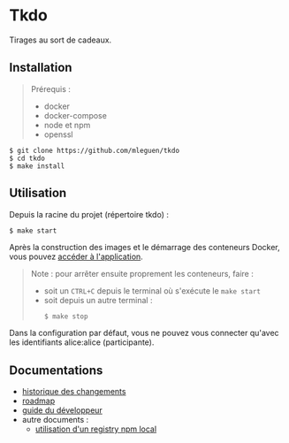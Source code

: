 # Tkdo

Tirages au sort de cadeaux.

## Installation

> Prérequis :
> - docker
> - docker-compose
> - node et npm
> - openssl

```
$ git clone https://github.com/mleguen/tkdo
$ cd tkdo
$ make install
```

## Utilisation

Depuis la racine du projet (répertoire tkdo) :

```
$ make start
```

Après la construction des images et le démarrage des conteneurs Docker, vous pouvez [accéder à l'application](https://localhost).

> Note : pour arrêter ensuite proprement les conteneurs, faire :
> - soit un `CTRL+C` depuis le terminal où s'exécute le `make start`
> - soit depuis un autre terminal :
>   ```bash
>   $ make stop
>   ```

Dans la configuration par défaut, vous ne pouvez vous connecter qu'avec les identifiants alice:alice (participante).

## Documentations

- [historique des changements](./CHANGELOG.md)
- [roadmap](./ROADMAP.md)
- [guide du développeur](./CONTRIBUTING.md)
- autre documents :
  - [utilisation d'un registry npm local](./doc/registry-npm-local.md)
